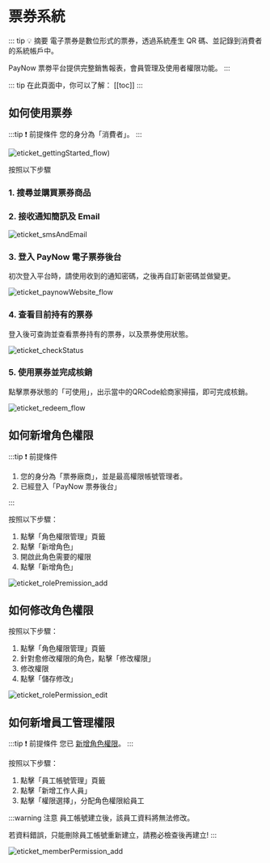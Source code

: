 # 票券系統

::: tip 💡 摘要
電子票券是數位形式的票券，透過系統產生 QR 碼、並記錄到消費者的系統帳戶中。

PayNow 票劵平台提供完整銷售報表，會員管理及使用者權限功能。
:::

::: tip 在此頁面中，你可以了解：
[[toc]]
::: 

## 如何使用票券

:::tip ❗ 前提條件
您的身分為「消費者」。
:::

![eticket_gettingStarted_flow](./../images/eticket/eticket_gettingStarted_flow.png))

按照以下步驟

### 1. 搜尋並購買票券商品

### 2. 接收通知簡訊及 Email

![eticket_smsAndEmail](./../images/eticket/eticket_smsAndEmail.png)

### 3. 登入 PayNow 電子票券後台

初次登入平台時，請使用收到的通知密碼，之後再自訂新密碼並做變更。

![eticket_paynowWebsite_flow](./../images/eticket/eticket_paynowWebsite_flow.png)

### 4. 查看目前持有的票券

登入後可查詢並查看票券持有的票券，以及票券使用狀態。

![eticket_checkStatus](./../images/eticket/eticket_checkStatus.png)

### 5. 使用票券並完成核銷

點擊票券狀態的「可使用」，出示當中的QRCode給商家掃描，即可完成核銷。

![eticket_redeem_flow](./../images/eticket/eticket_redeem_flow.png)

<!-- @TODO 需補上操作畫面 -->

## 如何新增角色權限

:::tip ❗ 前提條件
1. 您的身分為「票券廠商」，並是最高權限帳號管理者。
2. 已經登入「PayNow 票券後台」

<!-- @TODO 補上PayNow 票券後台連結 -->
:::

按照以下步驟：
1. 點擊「角色權限管理」頁籤
2. 點擊「新增角色」
3. 開啟此角色需要的權限
4. 點擊「新增角色」

![eticket_rolePremission_add](./../images/eticket/eticket_rolePremission_add.png)

## 如何修改角色權限

按照以下步驟：
1. 點擊「角色權限管理」頁籤
2. 針對愈修改權限的角色，點擊「修改權限」
3. 修改權限
4. 點擊「儲存修改」

![eticket_rolePermission_edit](./../images/eticket/eticket_rolePermission_edit.png)

## 如何新增員工管理權限

:::tip ❗ 前提條件
您已 [新增角色權限](#如何新增角色權限)。
:::

按照以下步驟：
1. 點擊「員工帳號管理」頁籤
2. 點擊「新增工作人員」
3. 點擊「權限選擇」，分配角色權限給員工

:::warning 注意
員工帳號建立後，該員工資料將無法修改。

若資料錯誤，只能刪除員工帳號重新建立，請務必檢查後再建立!
:::

![eticket_memberPermission_add](./../images/eticket/eticket_memberPermission_add.png)